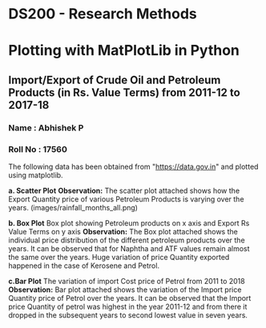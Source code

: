 
# DS200 - Research Methods
# Plotting with MatPlotLib in Python
## Import/Export of Crude Oil and Petroleum Products (in Rs. Value Terms) from 2011-12 to 2017-18
### Name : Abhishek P
### Roll No :  17560


The following data has been obtained from "https://data.gov.in" and plotted using matplotlib. 

**a. Scatter Plot** 
**Observation:** The scatter plot attached shows how the Export Quantity price of various Petroleum Products is varying over the years.
(images/rainfall_months_all.png)

**b. Box Plot**
Box plot showing Petroleum products on x axis and Export Rs Value Terms on y axis
**Observation:** The Box plot attached shows the individual price distribution of the different petroleum products over the years. It can be observed that for Naphtha and ATF values remain almost the same over the years. Huge variation of price Quantity exported happened in the case of Kerosene and Petrol.

**c.Bar Plot**
The variation of import Cost price of Petrol from 2011 to 2018 
**Observation:** Bar plot attached shows the variation of the Import price Quantity price of Petrol over the years. It can be observed that the Import price Quantity of petrol was highest in the year 2011-12 and from there it dropped in the subsequent years to second lowest value in seven years.
